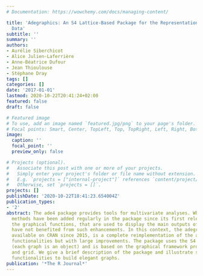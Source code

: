 ```yaml
---
# Documentation: https://wowchemy.com/docs/managing-content/

title: 'Adegraphics: An S4 Lattice-Based Package for the Representation of Multivariate
  Data'
subtitle: ''
summary: ''
authors:
- Aurélie Siberchicot
- Alice Julien-Laferrière
- Anne-Béatrice Dufour
- Jean Thioulouse
- Stéphane Dray
tags: []
categories: []
date: '2017-01-01'
lastmod: 2020-10-22T20:41:24+02:00
featured: false
draft: false

# Featured image
# To use, add an image named `featured.jpg/png` to your page's folder.
# Focal points: Smart, Center, TopLeft, Top, TopRight, Left, Right, BottomLeft, Bottom, BottomRight.
image:
  caption: ''
  focal_point: ''
  preview_only: false

# Projects (optional).
#   Associate this post with one or more of your projects.
#   Simply enter your project's folder or file name without extension.
#   E.g. `projects = ["internal-project"]` references `content/project/deep-learning/index.md`.
#   Otherwise, set `projects = []`.
projects: []
publishDate: '2020-10-22T18:41:23.654004Z'
publication_types:
- '2'
abstract: The ade4 package provides tools for multivariate analyses. Whereas new statistical
  methods have been added regularly in the package since its first release in 2002,
  the graphical functions, that are used to display the main outputs of an analysis,
  have not benefited from such enhancements. In this context, the adegraphics package,
  available on CRAN since 2015, is a complete reimplementation of the ade4 graphical
  functionalities but with large improvements. The package uses the S4 object system
  (each graph is an object) and is based on the graphical framework provided by lattice
  and grid. We give a brief description of the package and illustrate some important
  functionalities to build elegant graphs.
publication: '*The R Journal*'
---
```

